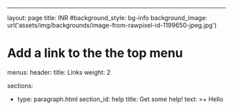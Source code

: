 ---
layout: page
title: INR
#background_style: bg-info
background_image: url('assets/img/backgrounds/image-from-rawpixel-id-1199650-jpeg.jpg')
# Add a link to the the top menu
menus:
  header:
    title: Links
    weight: 2

sections:
- type: paragraph.html
  section_id: help
  title: Get some help!
  text: >+
    Hello

